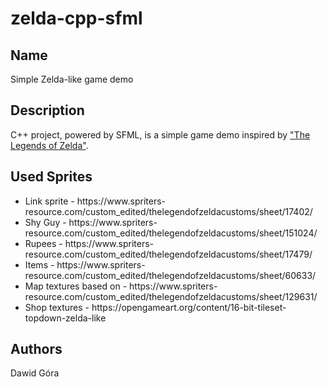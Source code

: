 # zelda-cpp-sfml
## Name
Simple Zelda-like game demo

## Description
C++ project, powered by SFML, is a simple game demo inspired by <a href="https://en.wikipedia.org/wiki/The_Legend_of_Zelda_(video_game)">"The Legends of Zelda"</a>.

## Used Sprites
<ul>
<li>Link sprite - https://www.spriters-resource.com/custom_edited/thelegendofzeldacustoms/sheet/17402/</li>
<li>Shy Guy - https://www.spriters-resource.com/custom_edited/thelegendofzeldacustoms/sheet/151024/</li>
<li>Rupees - https://www.spriters-resource.com/custom_edited/thelegendofzeldacustoms/sheet/17479/</li>
<li>Items - https://www.spriters-resource.com/custom_edited/thelegendofzeldacustoms/sheet/60633/</li>
<li>Map textures based on - https://www.spriters-resource.com/custom_edited/thelegendofzeldacustoms/sheet/129631/</li>
<li>Shop textures - https://opengameart.org/content/16-bit-tileset-topdown-zelda-like</li>

</ul>

## Authors
Dawid Góra


